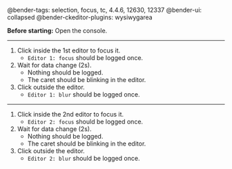 @bender-tags: selection, focus, tc, 4.4.6, 12630, 12337
@bender-ui: collapsed
@bender-ckeditor-plugins: wysiwygarea

**Before starting:** Open the console.

----

1. Click inside the 1st editor to focus it.
	* `Editor 1: focus` should be logged once.
1. Wait for data change (2s).
	* Nothing should be logged.
	* The caret should be blinking in the editor.
1. Click outside the editor.
	* `Editor 1: blur` should be logged once.

----

1. Click inside the 2nd editor to focus it.
	* `Editor 2: focus` should be logged once.
1. Wait for data change (2s).
	* Nothing should be logged.
	* The caret should be blinking in the editor.
1. Click outside the editor.
	* `Editor 2: blur` should be logged once.
